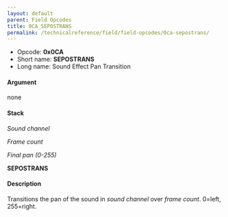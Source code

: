 ```yaml
---
layout: default
parent: Field Opcodes
title: 0CA_SEPOSTRANS
permalink: /technicalreference/field/field-opcodes/0ca-sepostrans/
---
```


-   Opcode: **0x0CA**
-   Short name: **SEPOSTRANS**
-   Long name: Sound Effect Pan Transition

#### Argument

none

#### Stack

  
*Sound channel*

*Frame count*

*Final pan (0-255)*

**SEPOSTRANS**

#### Description

Transitions the pan of the sound in *sound channel* over *frame count*. 0=left, 255=right.
